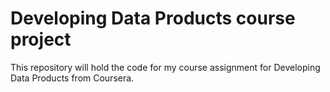 # Developing Data Products course project
This repository will hold the code for my course assignment for Developing Data Products from Coursera.
